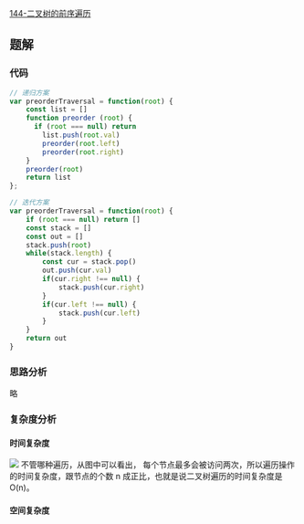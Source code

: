 [144-二叉树的前序遍历](https://leetcode-cn.com/problems/binary-tree-preorder-traversal/)

## 题解

### 代码
```js
// 递归方案
var preorderTraversal = function(root) {
    const list = []
    function preorder (root) {
      if (root === null) return
        list.push(root.val)
        preorder(root.left) 
        preorder(root.right)  
    }
    preorder(root)
    return list
};
```
```js
// 迭代方案
var preorderTraversal = function(root) {
    if (root === null) return []
    const stack = []
    const out = []
    stack.push(root)
    while(stack.length) {
        const cur = stack.pop()
        out.push(cur.val)
        if(cur.right !== null) {
            stack.push(cur.right)
        }
        if(cur.left !== null) {
            stack.push(cur.left)
        }
    }
    return out
}
```

### 思路分析
略

### 复杂度分析
#### 时间复杂度
![](https://tva1.sinaimg.cn/large/00831rSTgy1gdeha6bb7zj30vq0g6ac8.jpg)
不管哪种遍历，从图中可以看出，
每个节点最多会被访问两次，所以遍历操作的时间复杂度，跟节点的个数 n 成正比，也就是说二叉树遍历的时间复杂度是 O(n)。
#### 空间复杂度